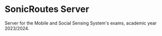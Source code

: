 # SonicRoutes Server

Server for the Mobile and Social Sensing System's exams, academic year 2023/2024.
